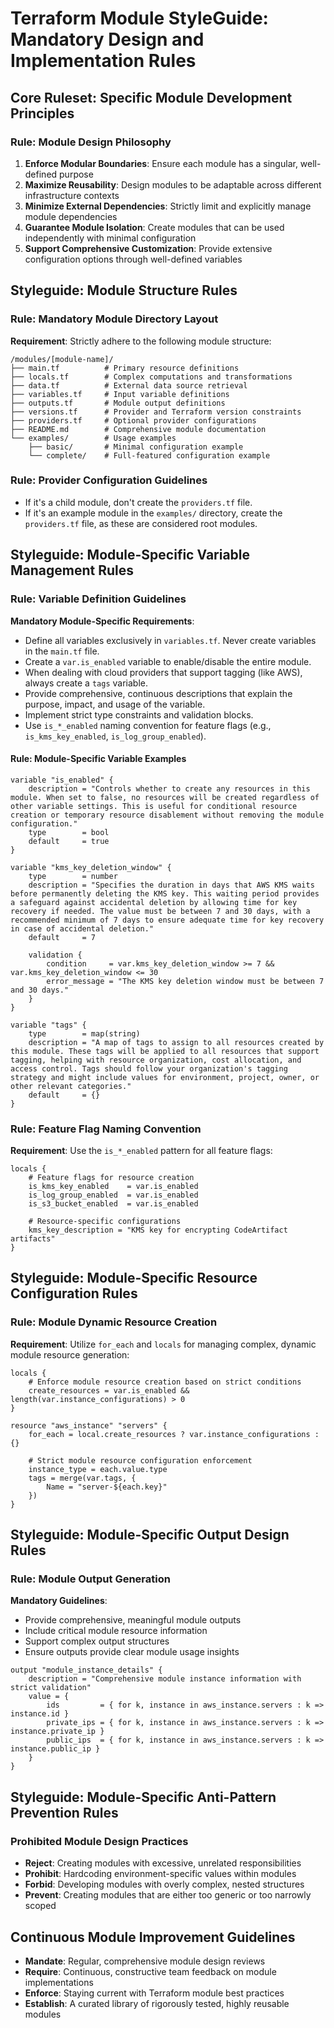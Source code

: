 # Terraform Module StyleGuide: Mandatory Design and Implementation Rules

## Core Ruleset: Specific Module Development Principles

### Rule: Module Design Philosophy
1. **Enforce Modular Boundaries**: Ensure each module has a singular, well-defined purpose
2. **Maximize Reusability**: Design modules to be adaptable across different infrastructure contexts
3. **Minimize External Dependencies**: Strictly limit and explicitly manage module dependencies
4. **Guarantee Module Isolation**: Create modules that can be used independently with minimal configuration
5. **Support Comprehensive Customization**: Provide extensive configuration options through well-defined variables

## Styleguide: Module Structure Rules

### Rule: Mandatory Module Directory Layout

**Requirement**: Strictly adhere to the following module structure:

```text
/modules/[module-name]/
├── main.tf          # Primary resource definitions
├── locals.tf        # Complex computations and transformations
├── data.tf          # External data source retrieval
├── variables.tf     # Input variable definitions
├── outputs.tf       # Module output definitions
├── versions.tf      # Provider and Terraform version constraints
├── providers.tf     # Optional provider configurations
├── README.md        # Comprehensive module documentation
└── examples/        # Usage examples
    ├── basic/       # Minimal configuration example
    └── complete/    # Full-featured configuration example
```

### Rule: Provider Configuration Guidelines
- If it's a child module, don't create the `providers.tf` file.
- If it's an example module in the `examples/` directory, create the `providers.tf` file, as these are considered root modules.

## Styleguide: Module-Specific Variable Management Rules

### Rule: Variable Definition Guidelines

**Mandatory Module-Specific Requirements**:
- Define all variables exclusively in `variables.tf`. Never create variables in the `main.tf` file.
- Create a `var.is_enabled` variable to enable/disable the entire module.
- When dealing with cloud providers that support tagging (like AWS), always create a `tags` variable.
- Provide comprehensive, continuous descriptions that explain the purpose, impact, and usage of the variable.
- Implement strict type constraints and validation blocks.
- Use `is_*_enabled` naming convention for feature flags (e.g., `is_kms_key_enabled`, `is_log_group_enabled`).

#### Rule: Module-Specific Variable Examples

```hcl
variable "is_enabled" {
    description = "Controls whether to create any resources in this module. When set to false, no resources will be created regardless of other variable settings. This is useful for conditional resource creation or temporary resource disablement without removing the module configuration."
    type        = bool
    default     = true
}

variable "kms_key_deletion_window" {
    type        = number
    description = "Specifies the duration in days that AWS KMS waits before permanently deleting the KMS key. This waiting period provides a safeguard against accidental deletion by allowing time for key recovery if needed. The value must be between 7 and 30 days, with a recommended minimum of 7 days to ensure adequate time for key recovery in case of accidental deletion."
    default     = 7

    validation {
        condition     = var.kms_key_deletion_window >= 7 && var.kms_key_deletion_window <= 30
        error_message = "The KMS key deletion window must be between 7 and 30 days."
    }
}

variable "tags" {
    type        = map(string)
    description = "A map of tags to assign to all resources created by this module. These tags will be applied to all resources that support tagging, helping with resource organization, cost allocation, and access control. Tags should follow your organization's tagging strategy and might include values for environment, project, owner, or other relevant categories."
    default     = {}
}
```

### Rule: Feature Flag Naming Convention
**Requirement**: Use the `is_*_enabled` pattern for all feature flags:

```hcl
locals {
    # Feature flags for resource creation
    is_kms_key_enabled    = var.is_enabled
    is_log_group_enabled  = var.is_enabled
    is_s3_bucket_enabled  = var.is_enabled

    # Resource-specific configurations
    kms_key_description = "KMS key for encrypting CodeArtifact artifacts"
}
```

## Styleguide: Module-Specific Resource Configuration Rules

### Rule: Module Dynamic Resource Creation
**Requirement**: Utilize `for_each` and `locals` for managing complex, dynamic module resource generation:

```hcl
locals {
    # Enforce module resource creation based on strict conditions
    create_resources = var.is_enabled && length(var.instance_configurations) > 0
}

resource "aws_instance" "servers" {
    for_each = local.create_resources ? var.instance_configurations : {}

    # Strict module resource configuration enforcement
    instance_type = each.value.type
    tags = merge(var.tags, {
        Name = "server-${each.key}"
    })
}
```

## Styleguide: Module-Specific Output Design Rules

### Rule: Module Output Generation
**Mandatory Guidelines**:
- Provide comprehensive, meaningful module outputs
- Include critical module resource information
- Support complex output structures
- Ensure outputs provide clear module usage insights

```hcl
output "module_instance_details" {
    description = "Comprehensive module instance information with strict validation"
    value = {
        ids         = { for k, instance in aws_instance.servers : k => instance.id }
        private_ips = { for k, instance in aws_instance.servers : k => instance.private_ip }
        public_ips  = { for k, instance in aws_instance.servers : k => instance.public_ip }
    }
}
```

## Styleguide: Module-Specific Anti-Pattern Prevention Rules

### Prohibited Module Design Practices
- **Reject**: Creating modules with excessive, unrelated responsibilities
- **Prohibit**: Hardcoding environment-specific values within modules
- **Forbid**: Developing modules with overly complex, nested structures
- **Prevent**: Creating modules that are either too generic or too narrowly scoped

## Continuous Module Improvement Guidelines
- **Mandate**: Regular, comprehensive module design reviews
- **Require**: Continuous, constructive team feedback on module implementations
- **Enforce**: Staying current with Terraform module best practices
- **Establish**: A curated library of rigorously tested, highly reusable modules
